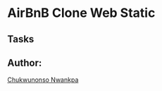 # AirBnB Clone Web Static

## Tasks





## Author:
[Chukwunonso Nwankpa](mailto:chukwunonsonwankpa@gmail.com)